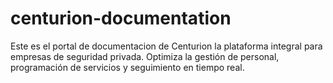 # centurion-documentation
Este es el portal de documentacion de Centurion la plataforma integral para empresas de seguridad privada. Optimiza la gestión de personal, programación de servicios y seguimiento en tiempo real. 
